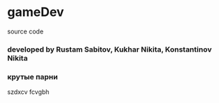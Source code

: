 # gameDev
source code 
<h3 align="left">developed by Rustam Sabitov, Kukhar Nikita, Konstantinov Nikita</h3>
<h3>крутые парни</h3>szdxcv
fcvgbh